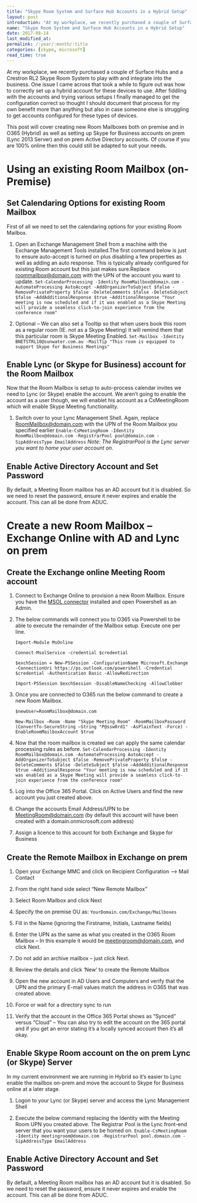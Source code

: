 ```yaml
---
title: "Skype Room System and Surface Hub Accounts in a Hybrid Setup"
layout: post
introduction: "At my workplace, we recently purchased a couple of Surface Hubs and a Crestron RL2 Skype Room System to play with and integrate into the business. One issue I came across that took a while to figure out was how to correctly set up a hybrid account for these devices to use"
name: "Skype Room System and Surface Hub Accounts in a Hybrid Setup"
date: 2017-08-14
last_modified_at: 
permalink: /:year/:month/:title
categories: [skype, microsoft]
read_time: true
---
```


At my workplace, we recently purchased a couple of Surface Hubs and a Crestron RL2 Skype Room System to play with and integrate into the business. One issue I came across that took a while to figure out was how to correctly set up a hybrid account for these devices to use. After fiddling with the accounts and trying various setups I finally managed to get the configuration correct so thought I should document that process for my own benefit more than anything but also in case someone else is struggling to get accounts configured for these types of devices.


This post will cover creating new Room Mailboxes both on premise and in O365 (Hybrid) as well as setting up Skype for Business accounts on prem (Lync 2013 Server) and on prem Active Directory accounts. Of course if you are 100% online then this could still be adapted to suit your needs.


# **Using an existing Room Mailbox (on-Premise)**
## Set Calendaring Options for existing Room Mailbox
First of all we need to set the calendaring options for your existing Room Mailbox.


1. Open an Exchange Management Shell from a machine with the Exchange Management Tools installed.The first command below is just to ensure auto-accept is turned on plus disabling a few properties as well as adding an auto response. This is typically already configured for existing Room account but this just makes sure.Replace roommailbox@domain.com with the UPN of the account you want to update.
    `Set-CalendarProcessing -Identity RoomMailbox@domain.com -AutomateProcessing AutoAccept -AddOrganizerToSubject $false -RemovePrivateProperty $false -DeleteComments $false -DeleteSubject $false –AddAdditionalResponse $true –AdditionalResponse "Your meeting is now scheduled and if it was enabled as a Skype Meeting will provide a seamless click-to-join experience from the conference room"`
 
2. Optional – We can also set a Tooltip so that when users book this room as a regular room (IE. not as a Skype Meeting) it will remind them that this particular room is Skype Meeting Enabled.
    `Set-Mailbox -Identity BNETSTRL10@sunwater.com.au -MailTip "This room is equipped to support Skype for Business Meetings"`


## Enable Lync (or Skype for Business) account for the Room Mailbox
Now that the Room Mailbox is setup to auto-process calendar invites we need to Lync (or Skype) enable the account. We aren’t going to enable the account as a user though, we will enablet his account as a CsMeetingRoom which will enable Skype Meeting functionality.


1. Switch over to your Lync Management Shell. Again, replace RoomMailbox@domain.com with the UPN of the Room Mailbox you specified earlier
    `Enable-CsMeetingRoom -Identity RoomMailbox@domain.com -RegistrarPool pool@domain.com -SipAddressType EmailAddress`
    *Note: The RegistrarPool is the Lync server you want to home your user account on.*



## Enable Active Directory Account and Set Password
By default, a Meeting Room mailbox has an AD account but it is disabled. So we need to reset the password, ensure it never expires and enable the account. This can all be done from ADUC.


# **Create a new Room Mailbox – Exchange Online with AD and Lync on prem**
## Create the Exchange online Meeting Room account


1. Connect to Exchange Online to provision a new Room Mailbox.
    Ensure you have the [MSOL connector](https://www.microsoft.com/en-us/download/details.aspx?id=41950) installed and open Powershell as an Admin.

2. The below commands will connect you to O365 via Powershell to be able to execute the remainder of the Mailbox setup. Execute one per line.

    `Import-Module MsOnline`

    `Connect-MsolService -credential $credential`

    `$exchSession = New-PSSession -ConfigurationName Microsoft.Exchange -ConnectionUri https://ps.outlook.com/powershell -Credential $credential -Authentication Basic -AllowRedirection`

    `Import-PSSession $exchSession -DisableNameChecking -AllowClobber`
    

3. Once you are connected to O365 run the below command to create a new Room Mailbox.

    `$newUser=RoomMailbox@domain.com`

    `New-Mailbox –Room -Name "Skype Meeting Room" -RoomMailboxPassword (ConvertTo-SecureString –String "P@ssw0rd1" -AsPlainText -Force) -EnableRoomMailboxAccount $true`


4. Now that the room mailbox is created we can apply the same calendar processing rules as before.
    `Set-CalendarProcessing -Identity RoomMailbox@domain.com -AutomateProcessing AutoAccept -AddOrganizerToSubject $false -RemovePrivateProperty $false -DeleteComments $false -DeleteSubject $false –AddAdditionalResponse $true –AdditionalResponse "Your meeting is now scheduled and if it was enabled as a Skype Meeting will provide a seamless click-to-join experience from the conference room"`

5. Log into the Office 365 Portal. Click on Active Users and find the new account you just created above.

6. Change the accounts Email Address/UPN to be MeetingRoom@domain.com (by default this account will have been created with a domain.onmicrosoft.com address)

7. Assign a licence to this account for both Exchange and Skype for Business


## Create the Remote Mailbox in Exchange on prem
1. Open your Exchange MMC and click on Recipient Configuration –> Mail Contact

2. From the right hand side select “New Remote Mailbox”

3. Select Room Mailbox and click Next

4. Specify the on premise OU as:
    `YourDomain.com/Exchange/Mailboxes`

5. Fill in the Name (ignoring the Firstname, Initials, Lastname fields)

6. Enter the UPN as the same as what you created in the O365 Room Mailbox – In this example it would be meetingroom@domain.com, and click Next.

7. Do not add an archive mailbox – just click Next.

8. Review the details and click ‘New’ to create the Remote Mailbox

9. Open the new account in AD Users and Computers and verify that the UPN and the primary E-mail values match the address in O365 that was created above.

10. Force or wait for a directory sync to run

11. Verify that the account in the Office 365 Portal shows as “Synced” versus “Cloud” – You can also try to edit the account on the 365 portal and if you get an error stating it’s a locally synced account then it’s all okay.


## Enable Skype Room account on the on prem Lync (or Skype) Server
In my current environment we are running in Hybrid so it’s easier to Lync enable the mailbox on-prem and move the account to Skype for Business online at a later stage.
1. Logon to your Lync (or Skype) server and access the Lync Management Shell

2. Execute the below command replacing the Identity with the Meeting Room UPN you created above. The Registrar Pool is the Lync front-end server that you want your users to be homed on.
`Enable-CsMeetingRoom -Identity meetingroom@domain.com -RegistrarPool pool.domain.com -SipAddressType EmailAddress`

## Enable Active Directory Account and Set Password
By default, a Meeting Room mailbox has an AD account but it is disabled. So we need to reset the password, ensure it never expires and enable the account. This can all be done from ADUC.